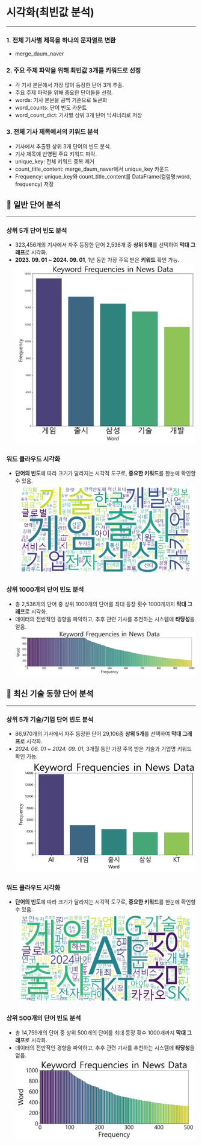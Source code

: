 # 시각화(최빈값 분석)

---

### 1. 전체 기사별 제목을 하나의 문자열로 변환
- merge_daum_naver

### 2. 주요 주제 파악을 위해 최빈값 3개를 키워드로 선정
- 각 기사 본문에서 가장 많이 등장한 단어 3개 추출.
- 주요 주제 파악을 위해 중요한 단어들을 선정.
- words: 기사 본문을 공백 기준으로 토큰화
- word_counts: 단어 빈도 카운트
- word_count_dict: 기사별 상위 3개 단어 딕셔너리로 저장


### 3. 전체 기사 제목에서의 키워드 분석
- 기사에서 추출된 상위 3개 단어의 빈도 분석.
- 기사 제목에 반영된 주요 키워드 파악.
- unique_key: 전체 키워드  중복 제거
- count_title_content: merge_daum_naver에서 unique_key 카운드 
- Frequency: unique_key와 count_title_content를 DataFrame(컬럼명:word, frequency) 저장

## 🔔 일반 단어 분석
---
### 상위 5개 단어 빈도 분석
- 323,456개의 기사에서 자주 등장한 단어 2,536개 중 **상위 5개**를 선택하여 **막대 그래프**로 시각화.
- **2023. 09. 01 ~ 2024. 09. 01**, 1년 동안 가장 주목 받은 **키워드** 확인 가능.
![상위 5개 단어 빈도 분석](./visualization_basics/barplot5.png)


### 워드 클라우드 시각화
- **단어의 빈도**에 따라 크기가 달라지는 시각적 도구로, **중요한 키워드**를 한눈에 확인할 수 있음.
![워드 클라우드](./visualization_basics/WordCloud.png)


### 상위 1000개의 단어 빈도 분석
- 총 2,536개의 단어 중 상위 1000개의 단어를 최대 등장 횟수 1000개까지 **막대 그래프**로 시각화.
- 데이터의 전반적인 경향을 파악하고, 추후 관련 기사를 추천하는 시스템에 **타당성**을 얻음.
![barplot](./visualization_basics/barplot.png)



## 🔎 최신 기술 동향 단어 분석
---

### 상위 5개 기술/기업 단어 빈도 분석
- 86,970개의 기사에서 자주 등장한 단어 29,106중 **상위 5개**를 선택하여 **막대 그래프**로 시각화.
- *2024. 06. 01 ~ 2024. 09. 01*, 3개월 동안 가장 주목 받은 기술과 기업명 키워드 확인 가능.
![IT상위 5개 단어 빈도 분석](./visualization_IT/barplot5.png)


### 워드 클라우드 시각화
- **단어의 빈도**에 따라 크기가 달라지는 시각적 도구로, **중요한 키워드**를 한눈에 확인할 수 있음.
![IT워드 클라우드](./visualization_IT/WordCloud.png)


### 상위 500개의 단어 빈도 분석
- 총 14,759개의 단어 중 상위 500개의 단어를 최대 등장 횟수 1000개까지 **막대 그래프**로 시각화.
- 데이터의 전반적인 경향을 파악하고, 추후 관련 기사를 추천하는 시스템에 **타당성**을 얻음.
![ITbarplot](./visualization_IT/barplot.png)